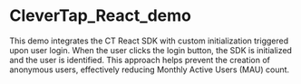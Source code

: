 # CleverTap_React_demo
This demo integrates the CT React SDK with custom initialization triggered upon user login. When the user clicks the login button, the SDK is initialized and the user is identified. This approach helps prevent the creation of anonymous users, effectively reducing Monthly Active Users (MAU) count.
